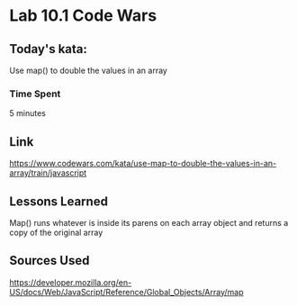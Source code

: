 # Lab 10.1 Code Wars

## Today's kata:
Use map() to double the values in an array

### Time Spent
5 minutes

## Link
https://www.codewars.com/kata/use-map-to-double-the-values-in-an-array/train/javascript

## Lessons Learned
Map() runs whatever is inside its parens on each array object and returns a copy of the original array

## Sources Used
https://developer.mozilla.org/en-US/docs/Web/JavaScript/Reference/Global_Objects/Array/map
